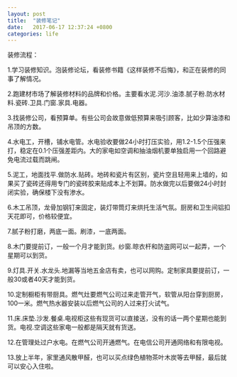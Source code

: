 ```yaml
---
layout: post
title:  "装修笔记"
date:   2017-06-17 12:37:24 +0800
categories: life
---
```

装修流程：

1.学习装修知识。泡装修论坛，看装修书籍《这样装修不后悔》，和正在装修的同事了解情况。 

2.跑建材市场了解装修材料的品牌和价格。主要看水泥.河沙.油漆.腻子粉.防水材料.瓷砖.卫具.门窗.家具.电器。 

3.找装修公司，看预算单。有些公司会故意做低预算来吸引顾客，比如少算油漆和吊顶的方数。 

4.水电工，开槽，铺水电管。水电验收要做24小时打压实验，用1.2-1.5个压强来打，稳定在0.1个压强差距内。大的家电如空调和抽油烟机要单独启用一个回路避免电流过载而跳闸。 

5.泥工，地面找平.做防水.贴砖。地砖和瓷片有区别，瓷片空且轻用来上墙的，如果买了瓷砖还得用专门的瓷砖胶来贴成本上不划算。防水做完以后要做24小时封闭实验，确保楼下没有渗水。 

6.木工吊顶，龙骨加钢钉来固定，装灯带筒灯来烘托生活气氛。厨房和卫生间铝扣天花即可，价格较便宜。 

7.腻子粉打磨，两底一面。刷漆，一底两面。 

8.木门要提前订，一般一个月才能到货。纱窗.晾衣杆和防盗网可以一起弄，一个星期可以到货。 

9.灯具.开关.水龙头.地漏等当地五金店有卖，也可以网购。定制家具要提前订，一般30或者40天才能到货。 

10.定制橱柜有带厨具。燃气灶要燃气公司过来走管开气，软管从阳台穿到厨房，100一米。燃气热水器安装以后燃气公司的人过来打火试气。 

11.床.床垫.沙发.餐桌.电视柜这些有现货可以直接送，没有的话一两个星期也能到货。电视.空调这些家电一般都是隔天就有货送。 

12.在管理处过户水电。在燃气公司开通燃气。在电信公司开通网络和有限电视。 

13.放上半年，家里通风散甲醛，也可以买点绿色植物茶叶木炭等去甲醛，最后就可以安心入住啦。

